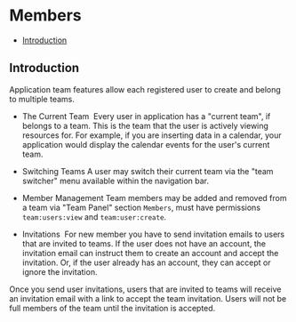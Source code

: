 # Members

- [Introduction](#introduction)

<a name="introduction"></a>
## Introduction
Application team features allow each registered user to create and belong to multiple teams.

- The Current Team ​
Every user in application has a "current team", if belongs to a team. This is the team that the user is actively viewing resources for. For example, if you are inserting data in a calendar, your application would display the calendar events for the user's current team.

- Switching Teams
A user may switch their current team via the "team switcher" menu available within the navigation bar.

- Member Management
Team members may be added and removed from a team via "Team Panel" section `Members`, must have permissions `team:users:view` and `team:user:create`.

- Invitations ​
For new member you have to send invitation emails to users that are invited to teams. If the user does not have an account, the invitation email can instruct them to create an account and accept the invitation. Or, if the user already has an account, they can accept or ignore the invitation.

Once you send user invitations, users that are invited to teams will receive an invitation email with a link to accept the team invitation. Users will not be full members of the team until the invitation is accepted.

